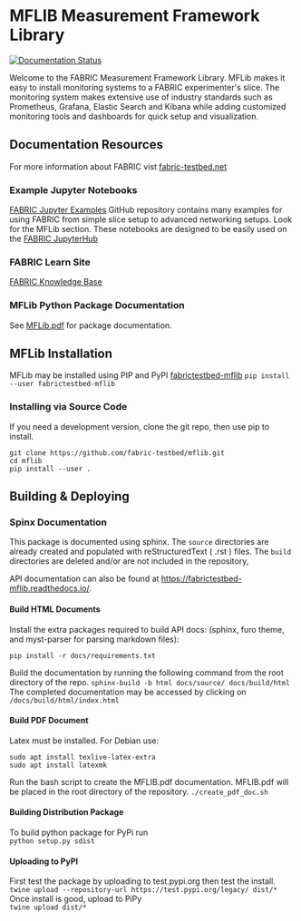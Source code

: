 # MFLIB Measurement Framework Library

[![Documentation Status](https://readthedocs.org/projects/fabrictestbed-mflib/badge/?version=latest)](https://fabrictestbed-mflib.readthedocs.io/en/latest/?badge=latest)

Welcome to the FABRIC Measurement Framework Library. MFLib makes it easy to install monitoring systems to a FABRIC experimenter's slice. The monitoring system makes extensive use of industry standards such as Prometheus, Grafana, Elastic Search and Kibana while adding customized monitoring tools and dashboards for quick setup and visualization.

## Documentation Resources
For more information about FABRIC vist [fabric-testbed.net](https://fabric-testbed.net/)
### Example Jupyter Notebooks
[FABRIC Jupyter Examples](https://github.com/fabric-testbed/jupyter-examples) GitHub repository contains many examples for using FABRIC from simple slice setup to advanced networking setups. Look for the MFLib section. These notebooks are designed to be easily used on the [FABRIC JupyterHub](https://jupyter.fabric-testbed.net/)

### FABRIC Learn Site
[FABRIC Knowledge Base](https://learn.fabric-testbed.net/) 

### MFLib Python Package Documentation
See [MFLib.pdf](https://github.com/fabric-testbed/mflib/blob/main/MFLib.pdf) for package documentation.

## MFLib Installation

MFLib may be installed using PIP and PyPI [fabrictestbed-mflib](https://pypi.org/fabrictestbed-mflib)
`pip install --user fabrictestbed-mflib`

### Installing via Source Code
If you need a development version, clone the git repo, then use pip to install.
```
git clone https://github.com/fabric-testbed/mflib.git
cd mflib
pip install --user .
```
## Building & Deploying

### Spinx Documentation
This package is documented using sphinx. The `source` directories are already created and populated with reStructuredText ( .rst ) files. The `build` directories are deleted and/or are not included in the repository,

API documentation can also be found at https://fabrictestbed-mflib.readthedocs.io/.

#### Build HTML Documents

Install the extra packages required to build API docs: (sphinx, furo theme, and myst-parser for parsing markdown files):

```
pip install -r docs/requirements.txt
```

Build the documentation by running the following command from the root directory of the repo.
`sphinx-build -b html docs/source/ docs/build/html`  
The completed documentation may be accessed by clicking on `/docs/build/html/index.html`

#### Build PDF Document
Latex must be installed. For Debian use: 
```
sudo apt install texlive-latex-extra 
sudo apt install latexmk
```
Run the bash script to create the MFLIB.pdf documentation. MFLIB.pdf will be placed in the root directory of the repository.
`./create_pdf_doc.sh`
#### Building Distribution Package

To build python package for PyPi run  
`python setup.py sdist`
#### Uploading to PyPI
First test the package by uploading to test.pypi.org then test the install.
`twine upload --repository-url https://test.pypi.org/legacy/ dist/*`
Once install is good, upload to PiPy  
`twine upload dist/*`
